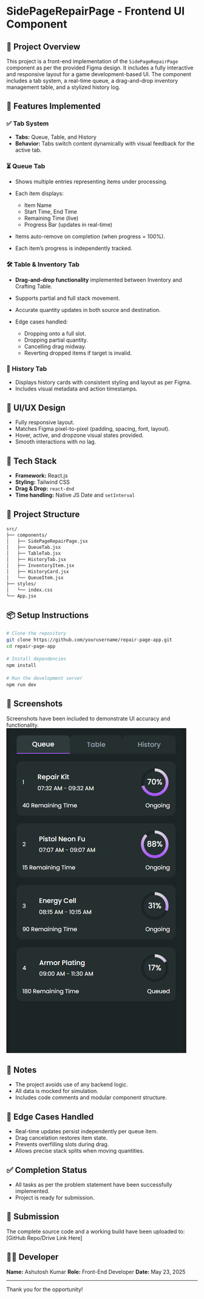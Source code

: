 # SidePageRepairPage - Frontend UI Component

## 🚀 Project Overview

This project is a front-end implementation of the `SidePageRepairPage` component as per the provided Figma design. It includes a fully interactive and responsive layout for a game development-based UI. The component includes a tab system, a real-time queue, a drag-and-drop inventory management table, and a stylized history log.

## 🧪 Features Implemented

### ✅ Tab System

* **Tabs:** Queue, Table, and History
* **Behavior:** Tabs switch content dynamically with visual feedback for the active tab.

### ⏳ Queue Tab

* Shows multiple entries representing items under processing.
* Each item displays:

  * Item Name
  * Start Time, End Time
  * Remaining Time (live)
  * Progress Bar (updates in real-time)
* Items auto-remove on completion (when progress = 100%).
* Each item’s progress is independently tracked.

### 🛠️ Table & Inventory Tab

* **Drag-and-drop functionality** implemented between Inventory and Crafting Table.
* Supports partial and full stack movement.
* Accurate quantity updates in both source and destination.
* Edge cases handled:

  * Dropping onto a full slot.
  * Dropping partial quantity.
  * Cancelling drag midway.
  * Reverting dropped items if target is invalid.

### 🧾 History Tab

* Displays history cards with consistent styling and layout as per Figma.
* Includes visual metadata and action timestamps.

## 🎨 UI/UX Design

* Fully responsive layout.
* Matches Figma pixel-to-pixel (padding, spacing, font, layout).
* Hover, active, and dropzone visual states provided.
* Smooth interactions with no lag.

## 🔧 Tech Stack

* **Framework:** React.js
* **Styling:** Tailwind CSS
* **Drag & Drop:** `react-dnd`
* **Time handling:** Native JS Date and `setInterval`

## 📁 Project Structure

```
src/
├── components/
│   ├── SidePageRepairPage.jsx
│   ├── QueueTab.jsx
│   ├── TableTab.jsx
│   ├── HistoryTab.jsx
│   ├── InventoryItem.jsx
│   ├── HistoryCard.jsx
│   └── QueueItem.jsx
├── styles/
│   └── index.css
└── App.jsx
```

## 📦 Setup Instructions

```bash
# Clone the repository
git clone https://github.com/yourusername/repair-page-app.git
cd repair-page-app

# Install dependencies
npm install

# Run the development server
npm run dev
```

## 📸 Screenshots

Screenshots have been included to demonstrate UI accuracy and functionality.
![App Screenshot](./Screenshots/snap1.PNG)

## 📖 Notes

* The project avoids use of any backend logic.
* All data is mocked for simulation.
* Includes code comments and modular component structure.

## 📌 Edge Cases Handled

* Real-time updates persist independently per queue item.
* Drag cancelation restores item state.
* Prevents overfilling slots during drag.
* Allows precise stack splits when moving quantities.

## ✅ Completion Status

* All tasks as per the problem statement have been successfully implemented.
* Project is ready for submission.

## 🔗 Submission

The complete source code and a working build have been uploaded to: \[GitHub Repo/Drive Link Here]

## 👨‍💻 Developer

**Name:** Ashutosh Kumar
**Role:** Front-End Developer
**Date:** May 23, 2025

---

Thank you for the opportunity!
